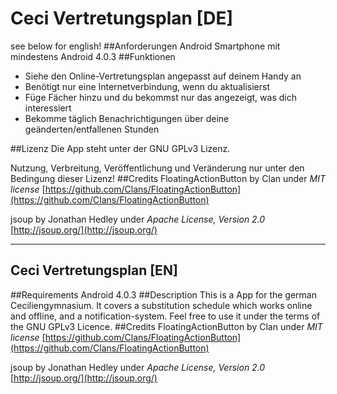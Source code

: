 # Ceci Vertretungsplan [DE]
see below for english!
##Anforderungen
Android Smartphone mit mindestens Android 4.0.3
##Funktionen
* Siehe den Online-Vertretungsplan angepasst auf deinem Handy an
* Benötigt nur eine Internetverbindung, wenn du aktualisierst
* Füge Fächer hinzu und du bekommst nur das angezeigt, was dich interessiert
* Bekomme täglich Benachrichtigungen über deine geänderten/entfallenen Stunden

##Lizenz
Die App steht unter der GNU GPLv3 Lizenz.

Nutzung, Verbreitung, Veröffentlichung und Veränderung nur unter den Bedingung dieser Lizenz!
##Credits
FloatingActionButton by Clan under *MIT license* [https://github.com/Clans/FloatingActionButton](https://github.com/Clans/FloatingActionButton)

jsoup by Jonathan Hedley under *Apache License, Version 2.0*
[http://jsoup.org/](http://jsoup.org/)

---------------------------
## Ceci Vertretungsplan [EN]
##Requirements
Android 4.0.3
##Description
This is a App for the german Ceciliengymnasium.
It covers a substitution schedule which works online and offline, and a notification-system.
Feel free to use it under the terms of the GNU GPLv3 Licence.
##Credits
FloatingActionButton by Clan under *MIT license* [https://github.com/Clans/FloatingActionButton](https://github.com/Clans/FloatingActionButton)

jsoup by Jonathan Hedley under *Apache License, Version 2.0*
[http://jsoup.org/](http://jsoup.org/)
